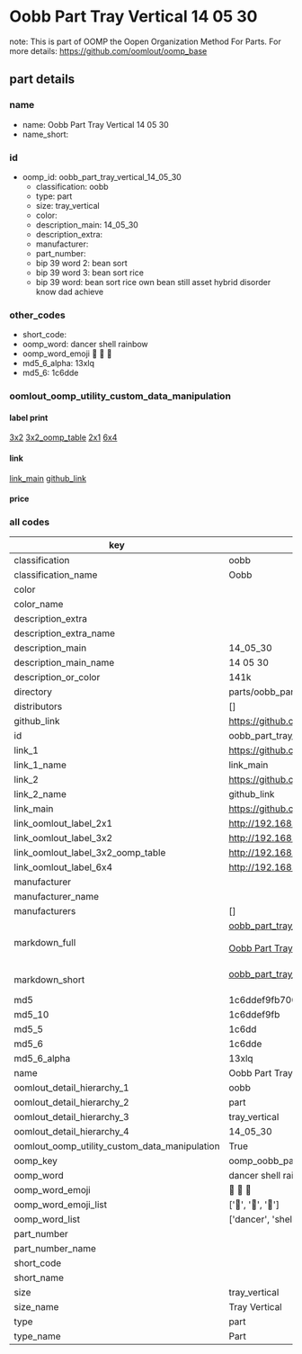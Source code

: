 # Oobb Part Tray Vertical 14 05 30  

note: This is part of OOMP the Oopen Organization Method For Parts. For more details: https://github.com/oomlout/oomp_base

##  part details





### name
* name: Oobb Part Tray Vertical 14 05 30
* name_short: 
### id
* oomp_id: oobb_part_tray_vertical_14_05_30
  * classification: oobb
  * type: part
  * size: tray_vertical
  * color: 
  * description_main: 14_05_30
  * description_extra: 
  * manufacturer: 
  * part_number: 
  * bip 39 word 2: bean sort
  * bip 39 word 3: bean sort rice
  * bip 39 word: bean sort rice own bean still asset hybrid disorder know dad achieve

### other_codes
* short_code: 
* oomp_word: dancer shell rainbow
* oomp_word_emoji :dancer: :shell: :rainbow:
* md5_6_alpha: 13xlq
* md5_6: 1c6dde






### oomlout_oomp_utility_custom_data_manipulation
#### label print
[3x2](http://192.168.1.245:1112/?label=oomp%2013xlq)
[3x2_oomp_table](http://192.168.1.107:1112/?label=oomp%2013xlq)
[2x1](http://192.168.1.242:1112/?label=oomp%2013xlq)
[6x4](http://192.168.1.55:1112/?label=oomp%2013xlq)    

#### link

[link_main](https://github.com/oomlout/oomlout_oomp_current_version_messy/tree/main/parts/oobb_part_tray_vertical_14_05_30) [github_link](https://github.com/oomlout/oomlout_oomp_part_src/tree/main/parts/oobb_part_tray_vertical_14_05_30)                             

#### price







### all codes 
| key | value |  
| --- | --- |  
| classification | oobb |  
| classification_name | Oobb |  
| color |  |  
| color_name |  |  
| description_extra |  |  
| description_extra_name |  |  
| description_main | 14_05_30 |  
| description_main_name | 14 05 30 |  
| description_or_color | 141k |  
| directory | parts/oobb_part_tray_vertical_14_05_30 |  
| distributors | [] |  
| github_link | https://github.com/oomlout/oomlout_oomp_part_src/tree/main/parts/oobb_part_tray_vertical_14_05_30 |  
| id | oobb_part_tray_vertical_14_05_30 |  
| link_1 | https://github.com/oomlout/oomlout_oomp_current_version_messy/tree/main/parts/oobb_part_tray_vertical_14_05_30 |  
| link_1_name | link_main |  
| link_2 | https://github.com/oomlout/oomlout_oomp_part_src/tree/main/parts/oobb_part_tray_vertical_14_05_30 |  
| link_2_name | github_link |  
| link_main | https://github.com/oomlout/oomlout_oomp_current_version_messy/tree/main/parts/oobb_part_tray_vertical_14_05_30 |  
| link_oomlout_label_2x1 | http://192.168.1.242:1112/?label=oomp%2013xlq |  
| link_oomlout_label_3x2 | http://192.168.1.245:1112/?label=oomp%2013xlq |  
| link_oomlout_label_3x2_oomp_table | http://192.168.1.107:1112/?label=oomp%2013xlq |  
| link_oomlout_label_6x4 | http://192.168.1.55:1112/?label=oomp%2013xlq |  
| manufacturer |  |  
| manufacturer_name |  |  
| manufacturers | [] |  
| markdown_full | [oobb_part_tray_vertical_14_05_30](https://github.com/oomlout/oomlout_oomp_current_version_messy/tree/main/parts/oobb_part_tray_vertical_14_05_30)<br>[](https://github.com/oomlout/oomlout_oomp_current_version_messy/tree/main/parts/oobb_part_tray_vertical_14_05_30)<br>[Oobb Part Tray Vertical 14 05 30](https://github.com/oomlout/oomlout_oomp_current_version_messy/tree/main/parts/oobb_part_tray_vertical_14_05_30)<br><br> |  
| markdown_short | [oobb_part_tray_vertical_14_05_30](https://github.com/oomlout/oomlout_oomp_current_version_messy/tree/main/parts/oobb_part_tray_vertical_14_05_30)<br><br> |  
| md5 | 1c6ddef9fb7001b75709c9e17273e09c |  
| md5_10 | 1c6ddef9fb |  
| md5_5 | 1c6dd |  
| md5_6 | 1c6dde |  
| md5_6_alpha | 13xlq |  
| name | Oobb Part Tray Vertical 14 05 30 |  
| oomlout_detail_hierarchy_1 | oobb |  
| oomlout_detail_hierarchy_2 | part |  
| oomlout_detail_hierarchy_3 | tray_vertical |  
| oomlout_detail_hierarchy_4 | 14_05_30 |  
| oomlout_oomp_utility_custom_data_manipulation | True |  
| oomp_key | oomp_oobb_part_tray_vertical_14_05_30 |  
| oomp_word | dancer shell rainbow |  
| oomp_word_emoji | :dancer: :shell: :rainbow: |  
| oomp_word_emoji_list | [':dancer:', ':shell:', ':rainbow:'] |  
| oomp_word_list | ['dancer', 'shell', 'rainbow'] |  
| part_number |  |  
| part_number_name |  |  
| short_code |  |  
| short_name |  |  
| size | tray_vertical |  
| size_name | Tray Vertical |  
| type | part |  
| type_name | Part |  
